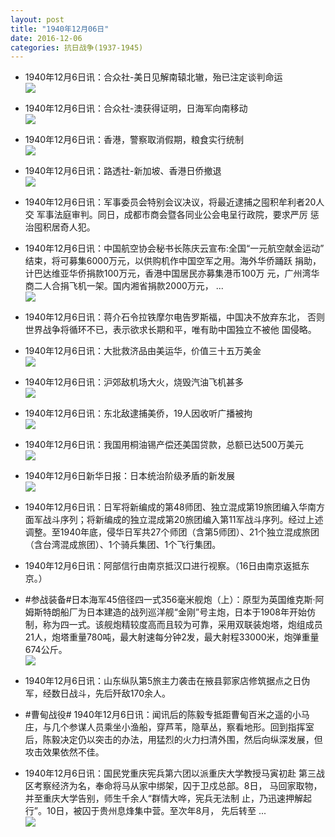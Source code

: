 ```yaml
---
layout: post
title: "1940年12月06日"
date: 2016-12-06
categories: 抗日战争(1937-1945)
---
```


<meta name="referrer" content="no-referrer" />

- 1940年12月6日讯：合众社-美日见解南辕北辙，殆已注定谈判命运 <br/><img src="https://ww2.sinaimg.cn/large/aca367d8jw1fahf3elwg3j205q0h3myj.jpg" />

- 1940年12月6日讯：合众社-澳获得证明，日海军向南移动 <br/><img src="https://ww1.sinaimg.cn/large/aca367d8jw1fahdd32klaj20g20bgmzr.jpg" />

- 1940年12月6日讯：香港，警察取消假期，粮食实行统制 <br/><img src="https://ww1.sinaimg.cn/large/aca367d8jw1fahbmu71v2j20a0060t9i.jpg" />

- 1940年12月6日讯：路透社-新加坡、香港日侨撤退 <br/><img src="https://ww2.sinaimg.cn/large/aca367d8jw1fah85xkiqqj209g05j3z8.jpg" />

- 1940年12月6日讯：军事委员会特别会议决议，将最近逮捕之囤积牟利者20人交 军事法庭审判。同日，成都市商会暨各同业公会电呈行政院，要求严厉 惩治囤积居奇人犯。 

- 1940年12月6日讯：中国航空协会秘书长陈庆云宣布:全国“一元航空献金运动” 结束，将可募集6000万元，以供购机作中国空军之用。海外华侨踊跃 捐助，计巴达维亚华侨捐款100万元，香港中国居民亦募集港币100万 元，广州湾华商二人合捐飞机一架。国内湘省捐款2000万元， ... <br/><img src="https://ww2.sinaimg.cn/large/aca367d8jw1fagsjssopoj20c80903zm.jpg" />

- 1940年12月6日讯：蒋介石令拉铁摩尔电告罗斯福，中国决不放弃东北， 否则世界战争将循环不已，表示欲求长期和平，唯有助中国独立不被他 国侵略。 

- 1940年12月6日讯：大批救济品由美运华，价值三十五万美金 <br/><img src="https://ww3.sinaimg.cn/large/aca367d8jw1eyqc19p1koj20g7074abv.jpg" />

- 1940年12月6日讯：沪郊敌机场大火，烧毁汽油飞机甚多 <br/><img src="https://ww1.sinaimg.cn/large/aca367d8jw1eyqaagq1snj20gh0bmdhh.jpg" />

- 1940年12月6日讯：东北敌逮捕美侨，19人因收听广播被拘 <br/><img src="https://ww2.sinaimg.cn/large/aca367d8jw1eyq8k1i15pj20b20bqq43.jpg" />

- 1940年12月6日讯：我国用桐油锡产偿还美国贷款，总额已达500万美元 <br/><img src="https://ww2.sinaimg.cn/large/aca367d8jw1eyq6tn1j7mj207t0br74y.jpg" />

- 1940年12月6日新华日报：日本统治阶级矛盾的新发展 <br/><img src="https://ww2.sinaimg.cn/large/aca367d8jw1eyq1lydqiij21270gzjy6.jpg" />

- 1940年12月6日讯：日军将新编成的第48师团、独立混成第19旅团编入华南方面军战斗序列；将新编成的独立混成第20旅团编入第11军战斗序列。经过上述调整。至1940年底，侵华日军共27个师团（含第5师团）、21个独立混成旅团（含台湾混成旅团）、1个骑兵集团、1个飞行集团。 

- 1940年12月6日讯：阿部信行由南京抵汉口进行视察。（16日由南京返抵东京。） 

- #参战装备#日本海军45倍径四一式356毫米舰炮（上）：原型为英国维克斯·阿姆斯特朗船厂为日本建造的战列巡洋舰“金刚”号主炮，日本于1908年开始仿制，称为四一式。该舰炮精较度高而且较为可靠，采用双联装炮塔，炮组成员21人，炮塔重量780吨，最大射速每分钟2发，最大射程33000米，炮弹重量674公斤。 <br/><img src="https://ww1.sinaimg.cn/large/aca367d8jw1eyppgzjxuxj208g0r7ado.jpg" />

- 1940年12月6日讯：山东纵队第5旅主力袭击在掖县郭家店修筑据点之日伪军，经数日战斗，先后歼敌170余人。 

- #曹甸战役# 1940年12月6日讯：闻讯后的陈毅专抵距曹甸百米之遥的小马庄，与几个参谋人员乘坐小渔船，穿芦苇，隐草丛，察看地形。回到指挥室后，陈毅决定仍以突击的办法，用猛烈的火力扫清外围，然后向纵深发展，但攻击效果依然不佳。 

- 1940年12月6日讯：国民党重庆宪兵第六团以派重庆大学教授马寅初赴 第三战区考察经济为名，奉命将马从家中绑架，囚于卫戍总部。8日， 马回家取物，并至重庆大学告别，师生千余人“群情大哗，宪兵无法制 止，乃迅速押解起行”。10日，被囚于贵州息烽集中营。至次年8月， 先后转至 ...  <br/><img src="https://ww1.sinaimg.cn/large/aca367d8jw1eypk9to82mj20c8090ab5.jpg" />

